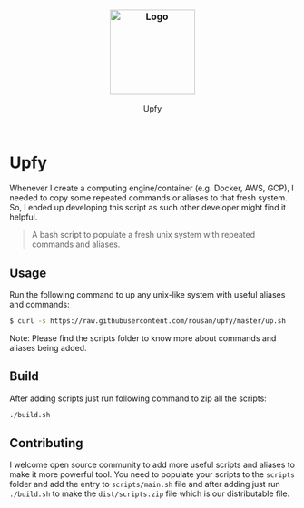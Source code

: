 <h3 align="center">
  <br>
	<br>
  <a href="https://github.com/rousan/upfy">
    <img src="https://raw.githubusercontent.com/rousan/upfy/master/logo.png" alt="Logo" title="Upfy" height="150">
  </a>
</h1>
<p align="center">Upfy</p>
<br>

# Upfy

Whenever I create a computing engine/container (e.g. Docker, AWS, GCP), I needed to copy some repeated commands
or aliases to that fresh system. So, I ended up developing this script as such other developer might find it helpful.

> A bash script to populate a fresh unix system with repeated commands and aliases.

## Usage

Run the following command to up any unix-like system with useful aliases and commands:

```bash
$ curl -s https://raw.githubusercontent.com/rousan/upfy/master/up.sh  | bash
```

Note: Please find the scripts folder to know more about commands and aliases being added.

## Build

After adding scripts just run following command to zip all the scripts:

```bash
./build.sh
```

## Contributing

I welcome open source community to add more useful scripts and aliases to make it more powerful tool. You need to
populate your scripts to the `scripts` folder and add the entry to `scripts/main.sh` file and after adding just run
`./build.sh` to make the `dist/scripts.zip` file which is our distributable file.